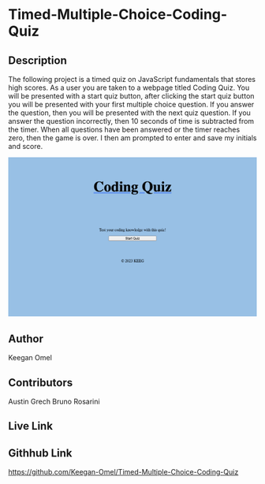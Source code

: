 # Timed-Multiple-Choice-Coding-Quiz

## Description

The following project is a timed quiz on JavaScript fundamentals that stores high scores. As a user you are taken to a webpage titled Coding Quiz. You will be presented with a start quiz button, after clicking the start quiz button you will be presented with your first multiple choice question. If you answer the question, then you will be presented with the next quiz question. If you answer the question incorrectly, then 10 seconds of time is subtracted from the timer. When all questions have been answered or the timer reaches zero, then the game is over. I then am prompted to enter and save my initials and score.

![screenshot](./Assets/Images/screencapture-file-Users-keeganomel-bootcamp-Week-4-Index-html-2023-03-26-19_41_27.png)


## Author 

Keegan Omel

## Contributors

Austin Grech
Bruno Rosarini

## Live Link


## Githhub Link

https://github.com/Keegan-Omel/Timed-Multiple-Choice-Coding-Quiz
